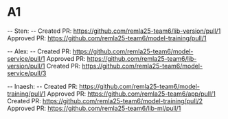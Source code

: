 # A1

-- Sten: --
Created PR: https://github.com/remla25-team6/lib-version/pull/1
Approved PR: https://github.com/remla25-team6/model-training/pull/1

-- Alex: --
Created PR: https://github.com/remla25-team6/model-service/pull/1
Approved PR: https://github.com/remla25-team6/lib-version/pull/1
Created PR: https://github.com/remla25-team6/model-service/pull/3

-- Inaesh: --
Created PR: https://github.com/remla25-team6/model-training/pull/1
Approved PR: https://github.com/remla25-team6/app/pull/1
Created PR: https://github.com/remla25-team6/model-training/pull/2
Approved PR: https://github.com/remla25-team6/lib-ml/pull/1